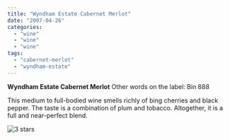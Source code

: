 ```yaml
---
title: "Wyndham Estate Cabernet Merlot"
date: "2007-04-26"
categories: 
  - "wine"
  - "wine"
  - "wine"
tags: 
  - "cabernet-merlot"
  - "wyndham-estate"
---
```


**Wyndham Estate Cabernet Merlot** Other words on the label: Bin 888

This medium to full-bodied wine smells richly of bing cherries and black pepper. The taste is a combination of plum and tobacco. Altogether, it is a full and near-perfect blend.

![3 stars](http://www.rebeccagomezfarrell.com/wp-content/uploads/2009/02/rating_avocado1.gif "rating_avocado1")
